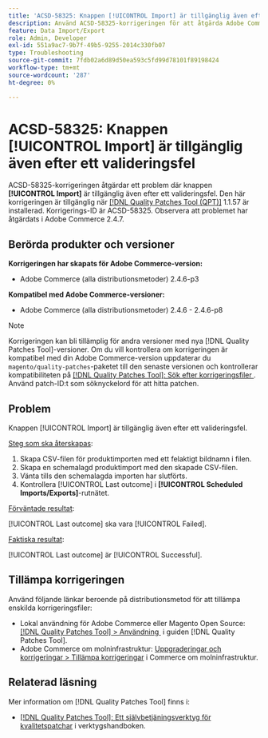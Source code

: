 ```yaml
---
title: 'ACSD-58325: Knappen [!UICONTROL Import] är tillgänglig även efter ett valideringsfel'
description: Använd ACSD-58325-korrigeringen för att åtgärda Adobe Commerce-problemet där knappen [!UICONTROL Import] är tillgänglig även efter ett valideringsfel.
feature: Data Import/Export
role: Admin, Developer
exl-id: 551a9ac7-9b7f-49b5-9255-2014c330fb07
type: Troubleshooting
source-git-commit: 7fdb02a6d89d50ea593c5fd99d78101f89198424
workflow-type: tm+mt
source-wordcount: '287'
ht-degree: 0%

---
```


# ACSD-58325: Knappen [!UICONTROL Import] är tillgänglig även efter ett valideringsfel

ACSD-58325-korrigeringen åtgärdar ett problem där knappen **[!UICONTROL Import]** är tillgänglig även efter ett valideringsfel. Den här korrigeringen är tillgänglig när [[!DNL Quality Patches Tool (QPT)]](/help/tools/quality-patches-tool/quality-patches-tool-to-self-serve-quality-patches.md) 1.1.57 är installerad. Korrigerings-ID är ACSD-58325. Observera att problemet har åtgärdats i Adobe Commerce 2.4.7.

## Berörda produkter och versioner

**Korrigeringen har skapats för Adobe Commerce-version:**
* Adobe Commerce (alla distributionsmetoder) 2.4.6-p3

**Kompatibel med Adobe Commerce-versioner:**
* Adobe Commerce (alla distributionsmetoder) 2.4.6 - 2.4.6-p8

>[!NOTE]
>
>Korrigeringen kan bli tillämplig för andra versioner med nya [!DNL Quality Patches Tool]-versioner. Om du vill kontrollera om korrigeringen är kompatibel med din Adobe Commerce-version uppdaterar du `magento/quality-patches`-paketet till den senaste versionen och kontrollerar kompatibiliteten på [[!DNL Quality Patches Tool]: Sök efter korrigeringsfiler &#x200B;](https://experienceleague.adobe.com/tools/commerce-quality-patches/index.html?lang=sv-SE). Använd patch-ID:t som söknyckelord för att hitta patchen.

## Problem

Knappen [!UICONTROL Import] är tillgänglig även efter ett valideringsfel.

<u>Steg som ska återskapas</u>:

1. Skapa CSV-filen för produktimporten med ett felaktigt bildnamn i filen.
1. Skapa en schemalagd produktimport med den skapade CSV-filen.
1. Vänta tills den schemalagda importen har slutförts.
1. Kontrollera [!UICONTROL Last outcome] i **[!UICONTROL Scheduled Imports/Exports]**-rutnätet.

<u>Förväntade resultat</u>:

[!UICONTROL Last outcome] ska vara [!UICONTROL Failed].

<u>Faktiska resultat</u>:

[!UICONTROL Last outcome] är [!UICONTROL Successful].

## Tillämpa korrigeringen

Använd följande länkar beroende på distributionsmetod för att tillämpa enskilda korrigeringsfiler:

* Lokal användning för Adobe Commerce eller Magento Open Source: [[!DNL Quality Patches Tool] > Användning &#x200B;](/help/tools/quality-patches-tool/usage.md) i guiden [!DNL Quality Patches Tool].
* Adobe Commerce om molninfrastruktur: [Uppgraderingar och korrigeringar > Tillämpa korrigeringar](https://experienceleague.adobe.com/docs/commerce-cloud-service/user-guide/develop/upgrade/apply-patches.html?lang=sv-SE) i Commerce om molninfrastruktur.


## Relaterad läsning

Mer information om [!DNL Quality Patches Tool] finns i:

* [[!DNL Quality Patches Tool]: Ett självbetjäningsverktyg för kvalitetspatchar](/help/tools/quality-patches-tool/quality-patches-tool-to-self-serve-quality-patches.md) i verktygshandboken.

